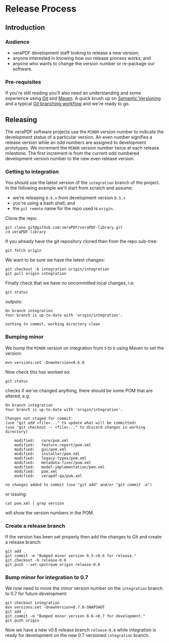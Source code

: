 Release Process
===============
Introduction
------------
### Audience
 - veraPDF development staff looking to release a new version;
 - anyone interested in knowing how our release process works; and
 - anyone who wants to change the version number or re-package our software.

### Pre-requisites
If you're still reading you'll also need an understanding and some experience using [Git](https://git-scm.com) and [Maven](https://maven.apache.org/). A quick brush up on [Semantic Versioning](http://semver.org/) and a typical [Git branching workflow](http://nvie.com/posts/a-successful-git-branching-model/) and we're ready to go.

Releasing
---------
The veraPDF software projects use the `MINOR` version number to indicate the development status of a particular version. An even number signifies a release version while an odd numbers are assigned to development prototypes. We increment the `MINOR` version number twice at each release milestone. The first increment is from the current odd numbered development version number to the new even release version.

### Getting to integration
You should use the latest version of the `integration` branch of the project. In the following example we'll start from scratch and assume:
 - we're releasing `0.6.x` from development version `0.5.x`
 - you're using a bash shell; and
 - the `git remote` name for the repo used is `origin`.

Clone the repo:

    git clone git@github.com:veraPDF/veraPDF-library.git
    cd veraPDF-library

If you already have the git repository cloned then from the repo sub-tree:

    git fetch origin

We want to be sure we have the latest changes:

    git checkout -b integration origin/integration
    git pull origin integration

Finally check that we have no uncommitted local changes, i.e:

    git status

outputs:

    On branch integration
    Your branch is up-to-date with 'origin/integration'.

    nothing to commit, working directory clean

### Bumping minor
We bump the `MINOR` version on integration from `5` to `6` using Maven to set the version:

    mvn versions:set -DnewVersion=0.6.0

Now check this has worked so:

    git status

checks if we've changed anything, there should be some POM that are altered, e.g:

    On branch integration
    Your branch is up-to-date with 'origin/integration'.

    Changes not staged for commit:
    (use "git add <file>..." to update what will be committed)
    (use "git checkout -- <file>..." to discard changes in working directory)

        modified:   core/pom.xml
        modified:   feature-report/pom.xml
        modified:   gui/pom.xml
        modified:   installer/pom.xml
        modified:   legacy-types/pom.xml
        modified:   metadata-fixer/pom.xml
        modified:   model-implementation/pom.xml
        modified:   pom.xml
        modified:   verapdf-qa/pom.xml

    no changes added to commit (use "git add" and/or "git commit -a")

or issuing:

    cat pom.xml | grep version

will show the version numbers in the POM.

### Create a release branch
If the version has been set properly then add the changes to Git and create a release branch:

    git add .
    git commit -m "Bumped minor version 0.5->0.6 for release."
    git checkout -b release-0.6
    git push --set-upstream origin release-0.6

### Bump minor for integration to 0.7
We now need to move the minor version number on the `integration` branch to 0.7 for future development:

    git checkout integration
    mvn versions:set -DnewVersion=0.7.0-SNAPSHOT
    git add .
    git commit -m "Bumped minor version 0.6->0.7 for development."
    git push origin

Now we have a new v0.6 release branch `release-0.6` while integration is ready for development on the new 0.7 versioned `integration` branch.
